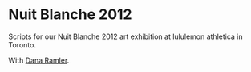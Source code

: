 # Nuit Blanche 2012

Scripts for our Nuit Blanche 2012 art exhibition at lululemon athletica in Toronto.

With [Dana Ramler](http://danaramler.com/ "Dana Ramler Design").
